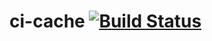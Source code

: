ci-cache [![Build Status](https://travis-ci.org/johanneswuerbach/ci-cache.png?branch=master)](https://travis-ci.org/johanneswuerbach/ci-cache)
========
